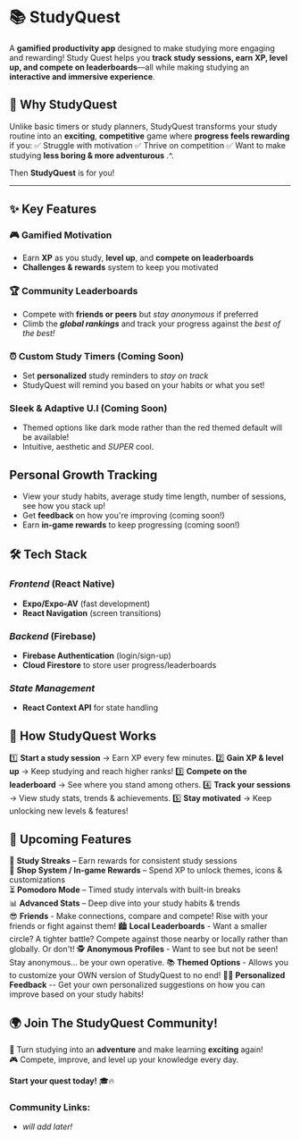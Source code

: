 # 📚 StudyQuest
A **gamified productivity app** designed to make studying more engaging and rewarding! Study Quest helps you **track study sessions, earn XP, level up, and compete on leaderboards**—all while making studying an **interactive and immersive experience**.  

## 🎯 Why StudyQuest
Unlike basic timers or study planners, StudyQuest transforms your study routine into an **exciting**, **competitive** game where **progress feels rewarding** if you:
✅ Struggle with motivation
✅ Thrive on competition
✅ Want to make studying **less boring & more adventurous** .^.

Then **StudyQuest** is for you!

---

## ✨ Key Features

### 🎮 **Gamified Motivation**  
- Earn **XP** as you study, **level up**, and **compete on leaderboards**
- **Challenges & rewards** system to keep you motivated

### 🏆 **Community Leaderboards**  
- Compete with **friends or peers** but *stay anonymous* if preferred
- Climb the ***global rankings*** and track your progress against the *best of the best!*

### ⏰ **Custom Study Timers (Coming Soon)**
- Set **personalized** study reminders to *stay on track*
- StudyQuest will remind you based on your habits or what you set!

### Sleek & Adaptive U.I (Coming Soon)
- Themed options like dark mode rather than the red themed default will be available!
- Intuitive, aesthetic and *SUPER* cool.

## Personal Growth Tracking
- View your study habits, average study time length, number of sessions, see how you stack up!
- Get **feedback** on how you're improving (coming soon!)
- Earn **in-game rewards** to keep progressing (coming soon!)

## 🛠 Tech Stack

### ***Frontend*** (React Native)
- **Expo/Expo-AV** (fast development)
- **React Navigation** (screen transitions)

### ***Backend*** (Firebase)
- **Firebase Authentication** (login/sign-up)
- **Cloud Firestore** to store user progress/leaderboards

### ***State Management***
- **React Context API** for state handling

## 🚀 How StudyQuest Works
1️⃣ **Start a study session** → Earn XP every few minutes.
2️⃣ **Gain XP & level up** → Keep studying and reach higher ranks!
3️⃣ **Compete on the leaderboard** → See where you stand among others.
4️⃣ **Track your sessions** → View study stats, trends & achievements. 
5️⃣ **Stay motivated** → Keep unlocking new levels & features!

## 🔮 Upcoming Features  
🚀 **Study Streaks** – Earn rewards for consistent study sessions  
🎁 **Shop System / In-game Rewards** – Spend XP to unlock themes, icons & customizations  
⏳ **Pomodoro Mode** – Timed study intervals with built-in breaks  
📊 **Advanced Stats** – Deep dive into your study habits & trends  
😎 **Friends** - Make connections, compare and compete! Rise with your friends or fight against them!
🏙️ **Local Leaderboards** - Want a smaller circle? A tighter battle? Compete against those nearby or locally rather than globally. Or don't!
🕵️ **Anonymous Profiles** - Want to see but not be seen! Stay anonymous... be your own operative.
📚 **Themed Options** - Allows you to customize your OWN version of StudyQuest to no end!
👨‍🏫 **Personalized Feedback** -- Get your own personalized suggestions on how you can improve based on your study habits!

## 🌍 Join The StudyQuest Community!
🚀 Turn studying into an **adventure** and make learning **exciting** again!   
🎮 Compete, improve, and level up your knowledge every day.  

**Start your quest today!** 🎓🔥
### Community Links:
- *will add later!*